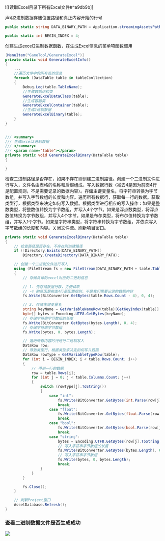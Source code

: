 ![[读取Excel目录下所有Excel文件#^a9db9b]]

声明2进制数据存储位置路径和真正内容开始的行号
```cs
public static string DATA_BINARY_PATH = Application.streamingAssetsPath + "/Binary/";

public static int BEGIN_INDEX = 4;
```

创建生成excel2进制数据函数，在生成Excel信息的菜单项函数调用
```cs
[MenuItem("GameTool/GenerateExcel")]
private static void GenerateExcelInfo()
{
    ...
    //遍历文件中的所有表的信息
    foreach (DataTable table in tableConllection)
    {
        Debug.Log(table.TableName);
        //生成数据结构类
        GenerateExcelDataClass(table);
        //生成容器类
        GenerateExcelContainer(table);
        //生成2进制数据
        GenerateExcelBinary(table);
    }
}
    

/// <summary>
/// 生成excel2进制数据
/// </summary>
/// <param name="table"></param>
private static void GenerateExcelBinary(DataTable table)
{

}
```

检查二进制路径是否存在，如果不存在则创建二进制路径。创建一个二进制文件进行写入，文件名由表格的名称和后缀组成。写入数据行数（减去4是因为前面4行是配置规则，不是需要记录的数据内容）。存储主键变量名，将字符串转换为字节数组，并写入字节数组的长度和内容。遍历所有数据行，获取每一行的数据。获取类型行，根据类型来决定如何写入数据。根据类型进行相应的写入操作：如果是整数类型，将整数值转换为字节数组，并写入4个字节。如果是浮点数类型，将浮点数值转换为字节数组，并写入4个字节。如果是布尔类型，将布尔值转换为字节数组，并写入1个字节。如果是字符串类型，将字符串转换为字节数组，并依次写入字节数组的长度和内容。关闭文件流。刷新项目窗口。
```cs
private static void GenerateExcelBinary(DataTable table)
{
    // 检查路径是否存在，不存在则创建路径
    if (!Directory.Exists(DATA_BINARY_PATH))
        Directory.CreateDirectory(DATA_BINARY_PATH);

    // 创建一个二进制文件进行写入
    using (FileStream fs = new FileStream(DATA_BINARY_PATH + table.TableName + ".tao", FileMode.OpenOrCreate, FileAccess.Write))
    {
        // 存储具体的excel对应的二进制信息

        // 1. 先存储数据行数，方便读取
        // -4 的原因是前面4行是配置规则，不是我们需要记录的数据内容
        fs.Write(BitConverter.GetBytes(table.Rows.Count - 4), 0, 4);

        // 2. 存储主键变量名
        string keyName = GetVariableNameRow(table)[GetKeyIndex(table)].ToString();//id
        byte[] bytes = Encoding.UTF8.GetBytes(keyName);
        // 存储字符串字节数组的长度
        fs.Write(BitConverter.GetBytes(bytes.Length), 0, 4);
        // 存储字符串字节数组
        fs.Write(bytes, 0, bytes.Length);

        // 遍历所有内容的行进行二进制写入
        DataRow row;
        // 得到类型行，根据类型来决定如何写入数据
        DataRow rowType = GetVariableTypeRow(table);
        for (int i = BEGIN_INDEX; i < table.Rows.Count; i++)
        {
            // 得到一行的数据
            row = table.Rows[i];
            for (int j = 0; j < table.Columns.Count; j++)
            {
                switch (rowType[j].ToString())
                {
                    case "int":
                        fs.Write(BitConverter.GetBytes(int.Parse(row[j].ToString())), 0, 4);
                        break;
                    case "float":
                        fs.Write(BitConverter.GetBytes(float.Parse(row[j].ToString())), 0, 4);
                        break;
                    case "bool":
                        fs.Write(BitConverter.GetBytes(bool.Parse(row[j].ToString())), 0, 1);
                        break;
                    case "string":
                        bytes = Encoding.UTF8.GetBytes(row[j].ToString());
                        // 写入字符串字节数组的长度
                        fs.Write(BitConverter.GetBytes(bytes.Length), 0, 4);
                        // 写入字符串字节数组
                        fs.Write(bytes, 0, bytes.Length);
                        break;
                }
            }
        }

        fs.Close();
    }

    // 刷新Project窗口
    AssetDatabase.Refresh();
}
```

### 查看二进制数据文件是否生成成功
![](https://linwentao785293209.github.io/images/%E6%95%B0%E6%8D%AE%E5%AD%98%E5%82%A8/%E6%95%B0%E6%8D%AE%E6%8C%81%E4%B9%85%E5%8C%96/Unity/08.Binary%E5%AE%9E%E8%B7%B5%E9%A1%B9%E7%9B%AE/9.Excel%E8%A1%A8%E8%87%AA%E5%8A%A8%E7%94%9F%E6%88%90%E7%9B%B8%E5%85%B3%E6%96%87%E4%BB%B6-%E7%94%9F%E6%88%90%E4%BA%8C%E8%BF%9B%E5%88%B6%E6%95%B0%E6%8D%AE%E6%96%87%E4%BB%B6/1.png)

